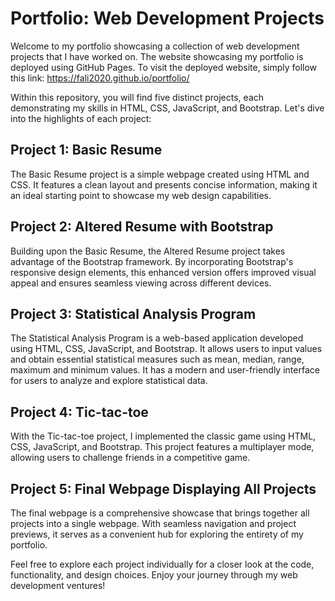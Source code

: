# Portfolio: Web Development Projects

Welcome to my portfolio showcasing a collection of web development projects that I have worked on. The website showcasing my portfolio is deployed using GitHub Pages. To visit the deployed website, simply follow this link: https://fali2020.github.io/portfolio/

Within this repository, you will find five distinct projects, each demonstrating my skills in HTML, CSS, JavaScript, and Bootstrap. Let's dive into the highlights of each project:

## Project 1: Basic Resume

The Basic Resume project is a simple webpage created using HTML and CSS. It features a clean layout and presents concise information, making it an ideal starting point to showcase my web design capabilities.

## Project 2: Altered Resume with Bootstrap

Building upon the Basic Resume, the Altered Resume project takes advantage of the Bootstrap framework. By incorporating Bootstrap's responsive design elements, this enhanced version offers improved visual appeal and ensures seamless viewing across different devices.

## Project 3: Statistical Analysis Program

The Statistical Analysis Program is a web-based application developed using HTML, CSS, JavaScript, and Bootstrap. It allows users to input values and obtain essential statistical measures such as mean, median, range, maximum and minimum values. It has a modern and user-friendly interface for users to analyze and explore statistical data.

## Project 4: Tic-tac-toe

With the Tic-tac-toe project, I implemented the classic game using HTML, CSS, JavaScript, and Bootstrap. This project features a multiplayer mode, allowing users to challenge friends in a competitive game.

## Project 5: Final Webpage Displaying All Projects

The final webpage is a comprehensive showcase that brings together all projects into a single webpage. With seamless navigation and project previews, it serves as a convenient hub for exploring the entirety of my portfolio.

Feel free to explore each project individually for a closer look at the code, functionality, and design choices. Enjoy your journey through my web development ventures!


